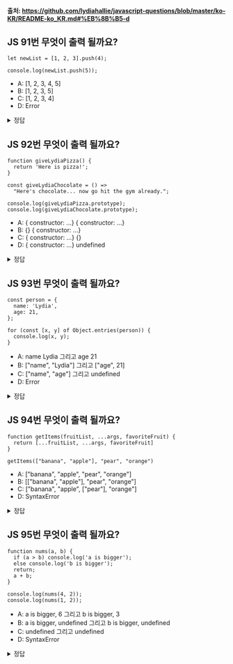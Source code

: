 #### 출처: https://github.com/lydiahallie/javascript-questions/blob/master/ko-KR/README-ko_KR.md#%EB%8B%B5-d

## JS 91번 무엇이 출력 될까요?

```
let newList = [1, 2, 3].push(4);

console.log(newList.push(5));
```

- A: [1, 2, 3, 4, 5]
- B: [1, 2, 3, 5]
- C: [1, 2, 3, 4]
- D: Error

<details>
<summary>정답</summary>
<div>

답: D

</div>
</details>

## JS 92번 무엇이 출력 될까요?

```
function giveLydiaPizza() {
  return 'Here is pizza!';
}

const giveLydiaChocolate = () =>
  "Here's chocolate... now go hit the gym already.";

console.log(giveLydiaPizza.prototype);
console.log(giveLydiaChocolate.prototype);
```

- A: { constructor: ...} { constructor: ...}
- B: {} { constructor: ...}
- C: { constructor: ...} {}
- D: { constructor: ...} undefined

<details>
  <summary>정답</summary>
  <div>

답: D

</div>
</details>

## JS 93번 무엇이 출력 될까요?

```
const person = {
  name: 'Lydia',
  age: 21,
};

for (const [x, y] of Object.entries(person)) {
  console.log(x, y);
}
```

- A: name Lydia 그리고 age 21
- B: ["name", "Lydia"] 그리고 ["age", 21]
- C: ["name", "age"] 그리고 undefined
- D: Error

<details>
  <summary>정답</summary>
  <div>

답: A

</div>
</details>

## JS 94번 무엇이 출력 될까요?

```
function getItems(fruitList, ...args, favoriteFruit) {
  return [...fruitList, ...args, favoriteFruit]
}

getItems(["banana", "apple"], "pear", "orange")
```

- A: ["banana", "apple", "pear", "orange"]
- B: [["banana", "apple"], "pear", "orange"]
- C: ["banana", "apple", ["pear"], "orange"]
- D: SyntaxError

<details>
  <summary>정답</summary>
  <div>

답: D

</div>
</details>

## JS 95번 무엇이 출력 될까요?

```
function nums(a, b) {
  if (a > b) console.log('a is bigger');
  else console.log('b is bigger');
  return;
  a + b;
}

console.log(nums(4, 2));
console.log(nums(1, 2));
```

- A: a is bigger, 6 그리고 b is bigger, 3
- B: a is bigger, undefined 그리고 b is bigger, undefined
- C: undefined 그리고 undefined
- D: SyntaxError

<details>
  <summary>정답</summary>
  <div>

답: B

</div>
</details>
